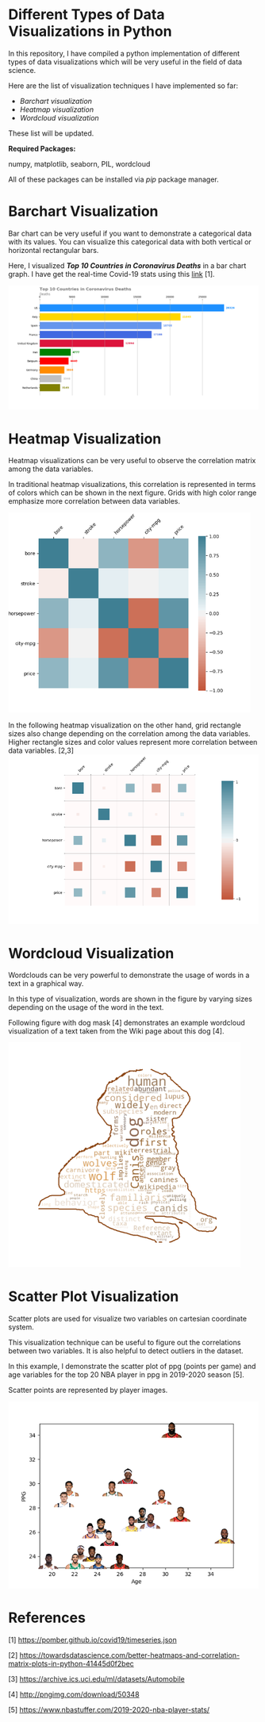 # Different Types of Data Visualizations in Python

In this repository, I have compiled a python implementation of different types of data visualizations which will be very useful in the field of data science.

Here are the list of visualization techniques I have implemented so far:

- *Barchart visualization*
- *Heatmap visualization*
- *Wordcloud visualization*

These list will be updated.

**Required Packages:**

numpy, matplotlib, seaborn, PIL, wordcloud

All of these packages can be installed via *pip* package manager.



# Barchart Visualization

Bar chart can be very useful if you want to demonstrate a categorical data with its values. You can visualize this categorical data with both vertical or horizontal rectangular bars. 

Here, I visualized ***Top 10 Countries in Coronavirus Deaths*** in a bar chart graph. I have get the real-time Covid-19 stats using this [link](https://pomber.github.io/covid19/timeseries.json) [1]. 

<img src="./barchart_visualization/barchart_out.png" style="zoom:;" />

# Heatmap Visualization

Heatmap visualizations can be very useful to observe the correlation matrix among the data variables. 

In traditional heatmap visualizations, this correlation is represented in terms of colors which can be shown in the next figure. Grids with high color range emphasize more correlation between data variables.   

<img src="./heatmap_visualization/heatmap_out1.png" style="zoom: 67%;" />

In the following heatmap visualization on the other hand, grid rectangle sizes also change depending on the correlation among the data variables. Higher rectangle sizes and color values represent more correlation between data variables. [2,3]<img src="./heatmap_visualization/heatmap_out2.png" alt="heatmap_out" style="zoom:67%;" />

# Wordcloud Visualization

Wordclouds can be very powerful to demonstrate the usage of words in a text in a graphical way. 

In this type of visualization,  words are shown in the figure by varying sizes depending on the usage of the word in the text.

Following figure with dog mask [4] demonstrates an example wordcloud visualization of a text taken from the Wiki page about this dog [4].  

<img src="./wordcloud_visualization/wordcloud_out.png" style="zoom:67%;" />



# Scatter Plot Visualization

Scatter plots are used for visualize two variables on cartesian coordinate system. 

This visualization technique can be useful to figure out the correlations between two variables. It is also helpful to detect outliers in the dataset.  

In this example, I demonstrate the scatter plot of ppg (points per game) and age variables for the top 20 NBA player in ppg in 2019-2020 season [5]. 

Scatter points are represented by player images.

![](./scatter_visualization/scatter_out.png)



# References

[1] https://pomber.github.io/covid19/timeseries.json

[2] https://towardsdatascience.com/better-heatmaps-and-correlation-matrix-plots-in-python-41445d0f2bec

[3] https://archive.ics.uci.edu/ml/datasets/Automobile

[4] http://pngimg.com/download/50348

[5] https://www.nbastuffer.com/2019-2020-nba-player-stats/